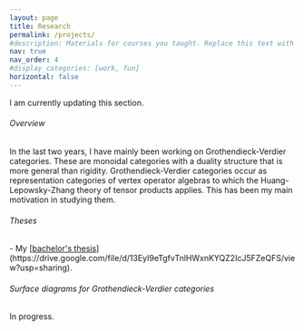 ```yaml
---
layout: page
title: Research
permalink: /projects/
#description: Materials for courses you taught. Replace this text with your description.
nav: true
nav_order: 4
#display_categories: [work, fun]
horizontal: false
---
```


I am currently updating this section.

<h6><span class="font-weight-bold">Overview</span></h6>
In the last two years, I have mainly been working on Grothendieck-Verdier categories. These are monoidal categories with a duality structure that is more general than rigidity. Grothendieck-Verdier categories occur as representation categories of vertex operator algebras to which the Huang-Lepowsky-Zhang theory of tensor products applies. This has been my main motivation in studying them.

<h6><span class="font-weight-bold">Theses</span></h6>
- My [<ins>bachelor's thesis</ins>](https://drive.google.com/file/d/13EyI9eTgfvTnlHWxnKYQZ2IcJ5FZeQFS/view?usp=sharing).

<h6><span class="font-weight-bold">Surface diagrams for Grothendieck-Verdier categories</span></h6>
In progress.
